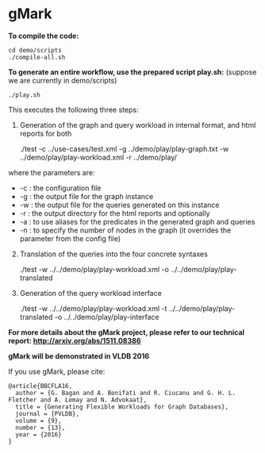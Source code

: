 # gMark

**To compile the code:**

    cd demo/scripts
    ./compile-all.sh

**To generate an entire workflow, use the prepared script play.sh:**
(suppose we are currently in demo/scripts)

    ./play.sh

This executes the following three steps:

1. Generation of the graph and query workload in internal format, and html reports for both

    ./test -c ../use-cases/test.xml -g ../demo/play/play-graph.txt -w ../demo/play/play-workload.xml -r ../demo/play/

where the parameters are:
- -c : the configuration file
- -g : the output file for the graph instance
- -w : the output file for the queries generated on this instance
- -r : the output directory for the html reports
and optionally
- -a : to use aliases for the predicates in the generated graph and queries
- -n : to specify the number of nodes in the graph (it overrides the parameter from the config file)

2. Translation of the queries into the four concrete syntaxes

    ./test -w ../../demo/play/play-workload.xml -o ../../demo/play/play-translated

3. Generation of the query workload interface

    ./test -w ../../demo/play/play-workload.xml -t ../../demo/play/play-translated -o ../../demo/play/play-interface


**For more details about the gMark project, please refer to our technical report:
http://arxiv.org/abs/1511.08386**


**gMark will be demonstrated in VLDB 2016**

If you use gMark, please cite:

    @article{BBCFLA16,
      author = {G. Bagan and A. Bonifati and R. Ciucanu and G. H. L. Fletcher and A. Lemay and N. Advokaat},
      title = {Generating Flexible Workloads for Graph Databases},
      journal = {PVLDB},
      volume = {9},
      number = {13},
      year = {2016}
    }


